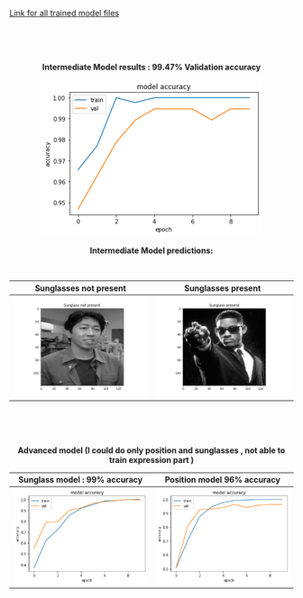 
<p align="center">

[Link for all trained model files](https://drive.google.com/drive/folders/1-juc-o1IevhL_FL7CcbjUjeFYctu8eYL?usp=sharing)

<br/>
<br/>
<br/>

<p align="center">
	<b>Intermediate Model results : 99.47% Validation accuracy</b>
</p>
<p align="center">
  <img  src="intermediate_result.png">
</p>
</p>

<p>
<p align="center">
	<b>Intermediate Model predictions:</b>
</p>	
<br>

<p align="center">

Sunglasses not present         |  Sunglasses present
:-------------------------:|:-------------------------:
![](intermediate1.png)  |  ![](intermediate2.png)

</p>

<br/>
<br/>
<br/>

<p align="center">
	<b>Advanced model (I could do only position and sunglasses , not able to train expression part )</b>
</p>

<p align="center">

Sunglass model : 99% accuracy           |  Position model 96% accuracy
:-----------------------------------:|:------------------------------:
![](advanced_plot.png)  |  ![](advanced_plot2.png)

</p>

</p>